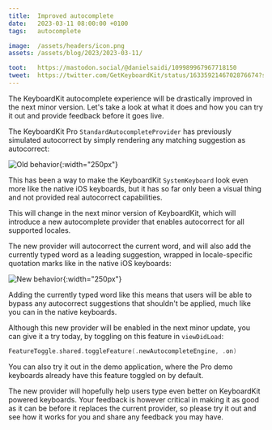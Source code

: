 ```yaml
---
title:  Improved autocomplete
date:   2023-03-11 08:00:00 +0100
tags:   autocomplete

image:  /assets/headers/icon.png
assets: /assets/blog/2023/2023-03-11/

toot:   https://mastodon.social/@danielsaidi/109989967967718150
tweet:  https://twitter.com/GetKeyboardKit/status/1633592146702876674?s=20
---
```


The KeyboardKit autocomplete experience will be drastically improved in the next minor version. Let's take a look at what it does and how you can try it out and provide feedback before it goes live.

The KeyboardKit Pro `StandardAutocompleteProvider` has previously simulated autocorrect by simply rendering any matching suggestion as autocorrect:

![Old behavior]({{page.assets}}1_old.jpeg){:width="250px"}

This has been a way to make the KeyboardKit `SystemKeyboard` look even more like the native iOS keyboards, but it has so far only been a visual thing and not provided real autocorrect capabilities.

This will change in the next minor version of KeyboardKit, which will introduce a new autocomplete provider that enables autocorrect for all supported locales.

The new provider will autocorrect the current word, and will also add the currently typed word as a leading suggestion, wrapped in locale-specific quotation marks like in the native iOS keyboards:

![New behavior]({{page.assets}}2_new.jpeg){:width="250px"}

Adding the currently typed word like this means that users will be able to bypass any autocorrect suggestions that shouldn't be applied, much like you can in the native keyboards.

Although this new provider will be enabled in the next minor update, you can give it a try today, by toggling on this feature in `viewDidLoad`:

```swift
FeatureToggle.shared.toggleFeature(.newAutocompleteEngine, .on)
```

You can also try it out in the demo application, where the Pro demo keyboards already have this feature toggled on by default.

The new provider will hopefully help users type even better on KeyboardKit powered keyboards. Your feedback is however critical in making it as good as it can be before it replaces the current provider, so please try it out and see how it works for you and share any feedback you may have.